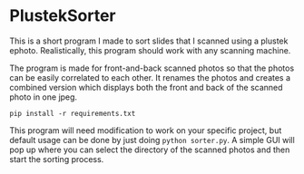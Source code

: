 # PlustekSorter


This is a short program I made to sort slides that I scanned using a plustek ephoto. Realistically, this program should work with any scanning machine. 

The program is made for front-and-back scanned photos so that the photos can be easily correlated to each other. It renames the photos and creates a combined version which displays both the front and back of the scanned photo in one jpeg.

``pip install -r requirements.txt``

This program will need modification to work on your specific project, but default usage can be done by just doing ``python sorter.py``. A simple GUI will pop up where you can select the directory of the scanned photos and then start the sorting process.
